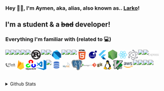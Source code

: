 ### Hey 👋🏼, I'm Aymen, aka, alias, also known as.. [Larko][aymdj]!

## I'm a student & a ~~bad~~ developer!

### Everything I'm familiar with (related to 💻)
<p align="left">
<img src="https://cdn.jsdelivr.net/npm/programming-languages-logos/src/cpp/cpp.png" height="32px" align="left"/>
<img src="https://www.opengl.org/img/opengl_logo.png" height="32px" align="left"/>
<img src="https://cdn.jsdelivr.net/npm/programming-languages-logos@0.0.3/src/c/c.png" height="32px" align="left"/>
<img src="https://upload.wikimedia.org/wikipedia/commons/thumb/1/16/Simple_DirectMedia_Layer%2C_Logo.svg/1200px-Simple_DirectMedia_Layer%2C_Logo.svg.png" height="32px" align="left"/>  
<img src="https://upload.wikimedia.org/wikipedia/commons/5/5b/GLM_logo.png" height="32px" align="left"/>
<img src="https://raw.githubusercontent.com/github/explore/80688e429a7d4ef2fca1e82350fe8e3517d3494d/topics/rust/rust.png" height="32px" align="left"/>  
<img src="https://cdn.jsdelivr.net/npm/programming-languages-logos/src/java/java.png" height="32px" align="left"/>
<img src="https://cdn.jsdelivr.net/npm/programming-languages-logos/src/csharp/csharp.png" height="32px" align="left"/>
<img src="https://raw.githubusercontent.com/github/explore/80688e429a7d4ef2fca1e82350fe8e3517d3494d/topics/dart/dart.png" height="32px" align="left"/>
<img src="https://cdn.jsdelivr.net/npm/programming-languages-logos/src/python/python.png" height="32px" align="left"/>
<img src="https://cdn.jsdelivr.net/npm/programming-languages-logos/src/javascript/javascript.png" height="32px" align="left"/>
<img src="https://cdn.jsdelivr.net/npm/programming-languages-logos/src/typescript/typescript.png" height="32px" align="left"/>
<img src="https://raw.githubusercontent.com/github/explore/80688e429a7d4ef2fca1e82350fe8e3517d3494d/topics/html/html.png" height="32px" align="left"/>
<img src="https://raw.githubusercontent.com/github/explore/80688e429a7d4ef2fca1e82350fe8e3517d3494d/topics/lua/lua.png" height="32px" align="left"/>
<img src="https://raw.githubusercontent.com/github/explore/cebd63002168a05a6a642f309227eefeccd92950/topics/flutter/flutter.png" height="32px" align="left"/>
<img src="https://raw.githubusercontent.com/github/explore/80688e429a7d4ef2fca1e82350fe8e3517d3494d/topics/nodejs/nodejs.png" height="32px" align="left"/>
<img src="https://raw.githubusercontent.com/github/explore/80688e429a7d4ef2fca1e82350fe8e3517d3494d/topics/react/react.png" height="32px" align="left"/>
<img src="https://raw.githubusercontent.com/github/explore/80688e429a7d4ef2fca1e82350fe8e3517d3494d/topics/electron/electron.png" height="32px" align="left"/>
<img src="https://camo.githubusercontent.com/f1cd6496aa46486fae925d16a7eac97db76be820a37cb33ad2bc7cedf4191183/68747470733a2f2f7777772e73666d6c2d6465762e6f72672f696d616765732f6c6f676f2e706e67" height="32px" align="left"/>
<img src="https://avatars2.githubusercontent.com/u/33663932?s=200&v=4" height="32px" align="left"/>
<img src="https://raw.githubusercontent.com/github/explore/80688e429a7d4ef2fca1e82350fe8e3517d3494d/topics/express/express.png" height="32px" align="left"/>
<img src="https://raw.githubusercontent.com/github/explore/80688e429a7d4ef2fca1e82350fe8e3517d3494d/topics/flask/flask.png" height="32px" align="left"/>
<img src="https://raw.githubusercontent.com/github/explore/80688e429a7d4ef2fca1e82350fe8e3517d3494d/topics/firebase/firebase.png" height="32px" align="left"/>
<img src="https://raw.githubusercontent.com/github/explore/80688e429a7d4ef2fca1e82350fe8e3517d3494d/topics/opencv/opencv.png" height="32px" align="left"/>
<img src="https://raw.githubusercontent.com/github/explore/80688e429a7d4ef2fca1e82350fe8e3517d3494d/topics/visual-studio-code/visual-studio-code.png" height="32px" align="left"/>
<img src="https://1000logos.net/wp-content/uploads/2020/08/Visual-Studio-Logo.png" height="32px" align="left"/>
<img src="https://raw.githubusercontent.com/github/explore/80688e429a7d4ef2fca1e82350fe8e3517d3494d/topics/sql/sql.png" height="32px" align="left"/>
<img src="https://raw.githubusercontent.com/github/explore/80688e429a7d4ef2fca1e82350fe8e3517d3494d/topics/mysql/mysql.png" height="32px" align="left"/>
<img src="https://raw.githubusercontent.com/github/explore/80688e429a7d4ef2fca1e82350fe8e3517d3494d/topics/postgresql/postgresql.png" height="32px" align="left"/>
<img src="https://raw.githubusercontent.com/github/explore/80688e429a7d4ef2fca1e82350fe8e3517d3494d/topics/mongodb/mongodb.png" height="32px" align="left"/>
<img src="https://raw.githubusercontent.com/github/explore/80688e429a7d4ef2fca1e82350fe8e3517d3494d/topics/git/git.png" height="32px" align="left"/>
<img src="https://raw.githubusercontent.com/github/explore/80688e429a7d4ef2fca1e82350fe8e3517d3494d/topics/linux/linux.png" height="32px" align="left"/>
<img src="https://raw.githubusercontent.com/github/explore/80688e429a7d4ef2fca1e82350fe8e3517d3494d/topics/vim/vim.png" height="32px" align="left"/>
<img src="https://raw.githubusercontent.com/github/explore/fbceb94436312b6dacde68d122a5b9c7d11f9524/topics/aws/aws.png" height="32px" align="left"/>
<img src="https://avatars0.githubusercontent.com/u/2810941?s=200&v=4" height="32px" align="left"/>
<img src="https://avatars0.githubusercontent.com/u/2854298?s=200&v=4" height="32px" align="left"/>
<img src="https://avatars0.githubusercontent.com/u/3717923?s=200&v=4" height="32px" align="left"/>
<img src="https://avatars3.githubusercontent.com/u/10998651?s=200&v=4" height="32px" align="left"/>
</p>

<br/><br/><br/><br/><br/>

<details>
  <summary>Github Stats</summary>
  
  <br/>
  
[![Top Langs](https://github-readme-stats.vercel.app/api/top-langs/?username=larkooo&langs_count=8&layout=compact&hide=css,html,lua&count_private=true&show_icons=true)](https://github.com/larkooo/github-readme-stats)


[five]: https://github.com/Five-bot
[slr]: https://github.com/Starlinkradar
[aymdj]: https://aymdj.me/
[twitter]: https://twitter.com/aym_dm
